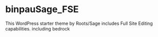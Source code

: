 # binpauSage_FSE
This WordPress starter theme by Roots/Sage 
  includes Full Site Editing capabilities.
including bedrock

